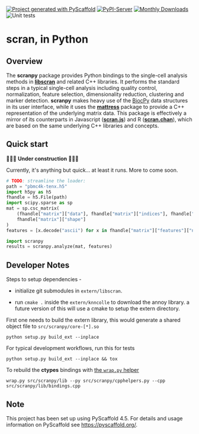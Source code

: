 <!-- These are examples of badges you might want to add to your README:
     please update the URLs accordingly

[![Built Status](https://api.cirrus-ci.com/github/<USER>/scranpy.svg?branch=main)](https://cirrus-ci.com/github/<USER>/scranpy)
[![ReadTheDocs](https://readthedocs.org/projects/scranpy/badge/?version=latest)](https://scranpy.readthedocs.io/en/stable/)
[![Coveralls](https://img.shields.io/coveralls/github/<USER>/scranpy/main.svg)](https://coveralls.io/r/<USER>/scranpy)
[![Conda-Forge](https://img.shields.io/conda/vn/conda-forge/scranpy.svg)](https://anaconda.org/conda-forge/scranpy)
[![Twitter](https://img.shields.io/twitter/url/http/shields.io.svg?style=social&label=Twitter)](https://twitter.com/scranpy)
-->

[![Project generated with PyScaffold](https://img.shields.io/badge/-PyScaffold-005CA0?logo=pyscaffold)](https://pyscaffold.org/)
[![PyPI-Server](https://img.shields.io/pypi/v/scranpy.svg)](https://pypi.org/project/scranpy/)
[![Monthly Downloads](https://pepy.tech/badge/scranpy/month)](https://pepy.tech/project/scranpy)
![Unit tests](https://github.com/BiocPy/scranpy/actions/workflows/pypi-test.yml/badge.svg)

# scran, in Python

## Overview

The **scranpy** package provides Python bindings to the single-cell analysis methods in [**libscran**](https://github.com/LTLA/libscran) and related C++ libraries.
It performs the standard steps in a typical single-cell analysis including quality control, normalization, feature selection, dimensionality reduction, clustering and marker detection.
**scranpy** makes heavy use of the [BiocPy](https://github.com/BiocPy) data structures in its user interface,
while it uses the [**mattress**](https://pypi.org/project/mattress) package to provide a C++ representation of the underlying matrix data.
This package is effectively a mirror of its counterparts in Javascript ([**scran.js**](https://npmjs.com/package/scran.js)) and R ([**scran.chan**](https://github.com/LTLA/scran.chan)),
which are based on the same underlying C++ libraries and concepts.

## Quick start

🚧🚧🚧 **Under construction** 🚧🚧🚧

Currently, it's anything but quick... at least it runs.
More to come soon.

```python
# TODO: streamline the loader:
path = "pbmc4k-tenx.h5"
import h5py as h5
fhandle = h5.File(path)
import scipy.sparse as sp
mat = sp.csc_matrix(
    (fhandle["matrix"]["data"], fhandle["matrix"]["indices"], fhandle["matrix"]["indptr"]), 
    fhandle["matrix"]["shape"]
)
features = [x.decode("ascii") for x in fhandle["matrix"]["features"]["name"]]

import scranpy
results = scranpy.analyze(mat, features)
```

## Developer Notes

Steps to setup dependencies - 

- initialize git submodules in `extern/libscran`.

- run `cmake .` inside the `extern/knncolle` to download the annoy library. a future version of this will use a cmake to setup the extern directory.

First one needs to build the extern library, this would generate a shared object file to `src/scranpy/core-[*].so`

```shell
python setup.py build_ext --inplace
```

For typical development workflows, run this for tests

```shell
python setup.py build_ext --inplace && tox
```

To rebuild the **ctypes** bindings with [the `wrap.py` helper](https://github.com/BiocPy/ctypes-wrapper)

```shell
wrap.py src/scranpy/lib --py src/scranpy/cpphelpers.py --cpp src/scranpy/lib/bindings.cpp
```

<!-- pyscaffold-notes -->

## Note

This project has been set up using PyScaffold 4.5. For details and usage
information on PyScaffold see https://pyscaffold.org/.
